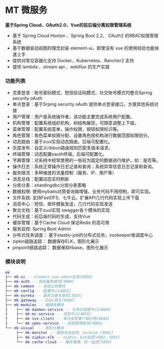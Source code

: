 # MT 微服务

**基于Spring Cloud、OAuth2.0、Vue的前后端分离权限管理系统**

- 基于 Spring Cloud Hoxton 、Spring Boot 2.2、 OAuth2 的RBAC权限管理系统
- 基于数据驱动视图的理念封装 element-ui，即使没有 vue 的使用经验也能快速上手
- 提供对常见容器化支持 Docker、Kubernetes、Rancher2 支持
- 提供 lambda 、stream api 、webflux 的生产实践


### 功能列表
- 完善登录：账号密码模式、短信验证码模式、社交账号模式均整合Spring security oAuth
- 单点登录：基于Srping security oAuth 提供单点登录接口，方便其他系统对接
- 用户管理：用户是系统操作者，该功能主要完成系统用户配置。
- 机构管理：配置系统组织机构，树结构展现，可随意调整上下级。
- 菜单管理：配置系统菜单，操作权限，按钮权限标识等。
- 角色管理：角色菜单权限分配、设置角色按机构进行数据范围权限划分。
- 动态路由：基于zuul实现动态路由，后端可配置化。
- 灰度发布：自定义ribbon路由规则匹配多版本请求。
- 终端管理：动态配置oauth终端，后端可配置化。
- 字典管理：对系统中经常使用的一些较为固定的数据进行维护，如：是否等。
- 操作日志：系统正常操作日志记录和查询；系统异常信息日志记录和查询。
- 服务限流：多种维度的流量控制（服务、IP、用户等）
- 消息总线：配置动态实时刷新
- 分库分表：shardingdbc分库分表策略
- 数据权限: 使用mybatis对原查询做增强，业务代码不用控制，即可实现。
- 文件系统: 支持FastDFS、七牛云，扩展API几行代码实现上传下载
- 消息中心：短信、邮件模板发送，几行代码实现发送
- 聚合文档：基于zuul实现 swagger各个模块的实现
- 代码生成：前后端代码的生成，支持Vue
- 缓存管理：基于Cache Cloud 保证Redis 的高可用
- 服务监控: Spring Boot Admin
- 分布式任务调度： 基于elastic-job的分布式任务，zookeeper做调度中心
- zipkin链路追踪： 数据保存ELK，图形化展示
- pinpoint链路追踪： 数据保存hbase，图形化展示

 ### 模块说明
``` lua
mk
├── mk-ui -- element-vue-admin实现[8000]
├── mk-auth -- 授权服务提供[3000]
├── mk-common -- 系统公共模块 
├── mk-config -- 配置中心[4001]
├── mk-eureka -- 服务注册与发现[1025]
├── mk-gateway -- ZUUL网关[9999]
├── mk-modules -- 微服务模块
├    ├── mk-daemon-service -- 分布式调度中心[4060]
├    ├── mk-mc-service -- 消息中心[4050]
├    ├── mk-sso-client -- 单点登录客户端示例[4040]
├    └── mk-upms-service -- 权限管理提供[4000]
└── mk-visual  -- 图形化模块 
     ├── mk-monitor -- 服务状态监控、turbine [5001]
     ├── mk-zipkin-elk -- zipkin、ELK监控[5002、5601]
     └── mk-cache-cloud -- 缓存管理、统一监控[5005]
```